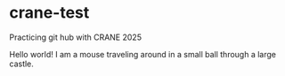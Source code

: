 # crane-test

Practicing git hub with CRANE 2025

Hello world! I am a mouse traveling around in a small ball through a large castle.
